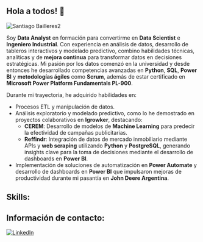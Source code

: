 ## Hola a todos! 👋
![Santiago Bailleres2](https://github.com/user-attachments/assets/c180355b-b350-491d-948a-5e5d5ffaf9f1)

Soy **Data Analyst** en formación para convertirme en **Data Scientist** e **Ingeniero Industrial**. Con experiencia en análisis de datos, desarrollo de tableros interactivos y modelado predictivo, combino habilidades técnicas, analíticas y de **mejora continua** para transformar datos en decisiones estratégicas. Mi pasión por los datos comenzó en la universidad y desde entonces he desarrollado competencias avanzadas en **Python**, **SQL**, **Power BI** y **metodologías ágiles** como **Scrum**, además de estar certificado en **Microsoft Power Platform Fundamentals PL-900**.

Durante mi trayectoria, he adquirido habilidades en:
- Procesos ETL y manipulación de datos.
- Análisis exploratorio y modelado predictivo, como lo he demostrado en proyectos colaborativos en **Igrowker**, destacando:
   - **CEREM**: Desarrollo de modelos de **Machine Learning** para predecir la efectividad de campañas publicitarias.
   - **Reffindr**: Integración de datos de mercado inmobiliario mediante APIs y **web scraping** utilizando **Python** y **PostgreSQL**, generando insights clave para la toma de decisiones mediante el desarrollo de dashboards en **Power BI**.
- Implementación de soluciones de automatización en **Power Automate** y desarrollo de dashboards en **Power BI** que impulsaron mejoras de productividad durante mi pasantía en **John Deere Argentina**.

## Skills:


## Información de contacto:
[![LinkedIn](https://img.shields.io/badge/Linkedin-Santiago_Bailleres-0A66C2)](https://www.linkedin.com/in/santiagobailleres)

<!--
**santiagobailleres/santiagobailleres** is a ✨ _special_ ✨ repository because its `README.md` (this file) appears on your GitHub profile.



Here are some ideas to get you started:

- 🔭 I’m currently working on ...
- 🌱 I’m currently learning ...
- 👯 I’m looking to collaborate on ...
- 🤔 I’m looking for help with ...
- 💬 Ask me about ...
- 📫 How to reach me: ...
- 😄 Pronouns: ...
- ⚡ Fun fact: ...
-->
